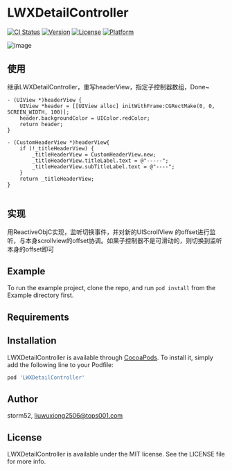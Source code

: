 # LWXDetailController

[![CI Status](http://img.shields.io/travis/storm52/LWXDetailController.svg?style=flat)](https://travis-ci.org/storm52/LWXDetailController)
[![Version](https://img.shields.io/cocoapods/v/LWXDetailController.svg?style=flat)](http://cocoapods.org/pods/LWXDetailController)
[![License](https://img.shields.io/cocoapods/l/LWXDetailController.svg?style=flat)](http://cocoapods.org/pods/LWXDetailController)
[![Platform](https://img.shields.io/cocoapods/p/LWXDetailController.svg?style=flat)](http://cocoapods.org/pods/LWXDetailController)

![image](https://github.com/storm52/LWXDetailController/blob/master/demo.gif)

## 使用

继承LWXDetailController，重写headerView，指定子控制器数组，Done~

```
- (UIView *)headerView {
    UIView *header = [[UIView alloc] initWithFrame:CGRectMake(0, 0, SCREEN_WIDTH, 100)];
    header.backgroundColor = UIColor.redColor;
    return header;
}

- (CustomHeaderView *)headerView{
    if (!_titleHeaderView) {
        _titleHeaderView = CustomHeaderView.new;
        _titleHeaderView.titleLabel.text = @"-----";
        _titleHeaderView.subTitleLabel.text = @"----";
    }
    return _titleHeaderView;
}


```
## 实现

用ReactiveObjC实现，监听切换事件，并对新的UIScrollView 的offset进行监听，与本身scrollview的offset协调。如果子控制器不是可滑动的，则切换到监听本身的offset即可

## Example

To run the example project, clone the repo, and run `pod install` from the Example directory first.

## Requirements

## Installation

LWXDetailController is available through [CocoaPods](http://cocoapods.org). To install
it, simply add the following line to your Podfile:

```ruby
pod 'LWXDetailController'
```

## Author

storm52, liuwuxiong2506@tops001.com

## License

LWXDetailController is available under the MIT license. See the LICENSE file for more info.

